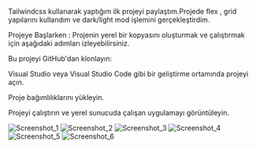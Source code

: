 Tailwindcss kullanarak yaptığım ilk projeyi paylaştım.Projede flex , grid yapılarını kullandım ve dark/light mod işlemini gerçekleştirdim.

Projeye Başlarken :
Projenin yerel bir kopyasını oluşturmak ve çalıştırmak için aşağıdaki adımları izleyebilirsiniz.

Bu projeyi GitHub'dan klonlayın:

Visual Studio veya Visual Studio Code gibi bir geliştirme ortamında projeyi açın.

Proje bağımlılıklarını yükleyin.

Projeyi çalıştırın ve yerel sunucuda çalışan uygulamayı görüntüleyin.

![Screenshot_1](https://github.com/gamzesirin/tailwindcss-project/assets/117711013/64a5cff7-1105-4e9f-bb85-ada08e77e848)
![Screenshot_2](https://github.com/gamzesirin/tailwindcss-project/assets/117711013/1a9c90f3-b40c-41cb-989f-f025f176532d)
![Screenshot_3](https://github.com/gamzesirin/tailwindcss-project/assets/117711013/2a6e2a0a-8a7d-4d3c-8b5c-51400fde491b)
![Screenshot_4](https://github.com/gamzesirin/tailwindcss-project/assets/117711013/29ce62f9-4dab-4263-b4ff-2f43815da9ba)
![Screenshot_5](https://github.com/gamzesirin/tailwindcss-project/assets/117711013/de8c97be-1ce6-401f-bfc8-64ef8c437127)
![Screenshot_6](https://github.com/gamzesirin/tailwindcss-project/assets/117711013/0759672e-feeb-471b-9cd9-d81a4a8fe534)
